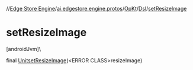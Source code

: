 //[Edge Store Engine](../../../../index.md)/[ai.edgestore.engine.protos](../../index.md)/[OpKt](../index.md)/[Dsl](index.md)/[setResizeImage](set-resize-image.md)

# setResizeImage

[androidJvm]\

final [Unit](https://kotlinlang.org/api/latest/jvm/stdlib/kotlin/-unit/index.html)[setResizeImage](set-resize-image.md)(&lt;ERROR CLASS&gt;resizeImage)
